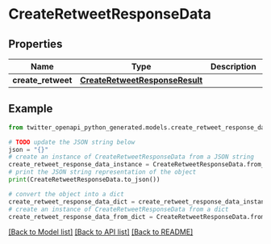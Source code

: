 # CreateRetweetResponseData


## Properties

Name | Type | Description | Notes
------------ | ------------- | ------------- | -------------
**create_retweet** | [**CreateRetweetResponseResult**](CreateRetweetResponseResult.md) |  | 

## Example

```python
from twitter_openapi_python_generated.models.create_retweet_response_data import CreateRetweetResponseData

# TODO update the JSON string below
json = "{}"
# create an instance of CreateRetweetResponseData from a JSON string
create_retweet_response_data_instance = CreateRetweetResponseData.from_json(json)
# print the JSON string representation of the object
print(CreateRetweetResponseData.to_json())

# convert the object into a dict
create_retweet_response_data_dict = create_retweet_response_data_instance.to_dict()
# create an instance of CreateRetweetResponseData from a dict
create_retweet_response_data_from_dict = CreateRetweetResponseData.from_dict(create_retweet_response_data_dict)
```
[[Back to Model list]](../README.md#documentation-for-models) [[Back to API list]](../README.md#documentation-for-api-endpoints) [[Back to README]](../README.md)


